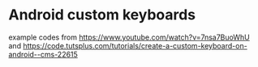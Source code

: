 # Android custom keyboards #

example codes from https://www.youtube.com/watch?v=7nsa7BuoWhU and https://code.tutsplus.com/tutorials/create-a-custom-keyboard-on-android--cms-22615 
